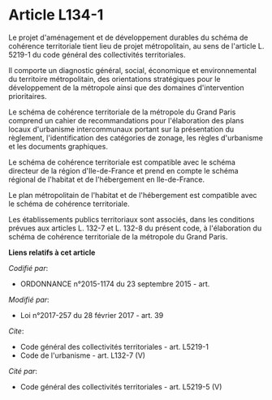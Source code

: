 # Article L134-1

Le projet d'aménagement et de développement durables du schéma de cohérence territoriale tient lieu de projet métropolitain,
au sens de l'article L. 5219-1 du code général des collectivités territoriales. 

Il comporte un diagnostic général, social, économique et environnemental du territoire métropolitain, des orientations
stratégiques pour le développement de la métropole ainsi que des domaines d'intervention prioritaires. 

Le schéma de cohérence territoriale de la métropole du Grand Paris comprend un cahier de recommandations pour l'élaboration
des plans locaux d'urbanisme intercommunaux portant sur la présentation du règlement, l'identification des catégories de
zonage, les règles d'urbanisme et les documents graphiques. 

Le schéma de cohérence territoriale est compatible avec le schéma directeur de la région d'Ile-de-France et prend en compte
le schéma régional de l'habitat et de l'hébergement en Ile-de-France. 

Le plan métropolitain de l'habitat et de l'hébergement est compatible avec le schéma de cohérence territoriale. 

Les établissements publics territoriaux sont associés, dans les conditions prévues aux articles L. 132-7 et L. 132-8 du
présent code, à l'élaboration du schéma de cohérence territoriale de la métropole du Grand Paris.

**Liens relatifs à cet article**

_Codifié par_:

  - ORDONNANCE n°2015-1174 du 23 septembre 2015 - art.

_Modifié par_:

  - Loi n°2017-257 du 28 février 2017 - art. 39

_Cite_:

  - Code général des collectivités territoriales - art. L5219-1
  - Code de l'urbanisme - art. L132-7 (V)

_Cité par_:

  - Code général des collectivités territoriales - art. L5219-5 (V)
